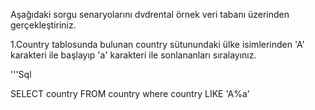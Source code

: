 Aşağıdaki sorgu senaryolarını dvdrental örnek veri tabanı üzerinden gerçekleştiriniz.

 1.Country tablosunda bulunan country sütunundaki ülke isimlerinden 'A' karakteri ile başlayıp 'a' karakteri ile sonlananları sıralayınız.

'''Sql
 
  SELECT country FROM country 
   where country LIKE 'A%a' 
